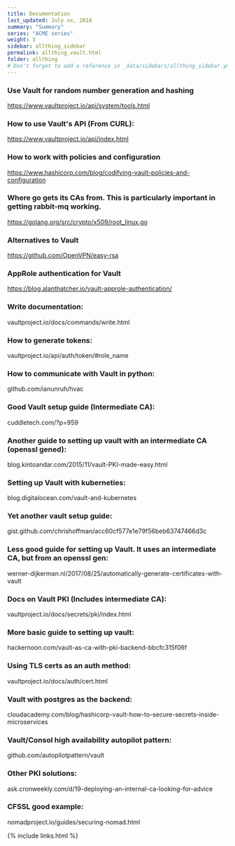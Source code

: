 ```yaml
---
title: Documentation 
last_updated: July xx, 2018
summary: "Summary"
series: "ACME series"
weight: 3
sidebar: allthing_sidebar
permalink: allthing_vault.html
folder: allthing
# Don't forget to add a reference in _data/sidebars/allthing_sidebar.yml and/or _data/topnav.yml 
---
```


### Use Vault for random number generation and hashing
https://www.vaultproject.io/api/system/tools.html

### How to use Vault's API (From CURL):
https://www.vaultproject.io/api/index.html

### How to work with policies and configuration
https://www.hashicorp.com/blog/codifying-vault-policies-and-configuration

### Where go gets its CAs from. This is particularly important in getting rabbit-mq working.
https://golang.org/src/crypto/x509/root_linux.go

### Alternatives to Vault
https://github.com/OpenVPN/easy-rsa

### AppRole authentication for Vault
https://blog.alanthatcher.io/vault-approle-authentication/

### Write documentation:
vaultproject.io/docs/commands/write.html

### How to generate tokens:
vaultproject.io/api/auth/token/#role_name

### How to communicate with Vault in python:
github.com/ianunruh/hvac

### Good Vault setup guide (Intermediate CA):
cuddletech.com/?p=959


### Another guide to setting up vault with an intermediate CA (openssl gened):
blog.kintoandar.com/2015/11/vault-PKI-made-easy.html
### Setting up Vault with kuberneties:
blog.digitalocean.com/vault-and-kubernetes
### Yet another vault setup guide:
gist.github.com/chrishoffman/acc60cf577e1e79f56beb63747466d3c
### Less good guide for setting up Vault. It uses an intermediate CA, but from an openssl gen:
werner-dijkerman.nl/2017/08/25/automatically-generate-certificates-with-vault

### Docs on Vault PKI (Includes intermediate CA):
vaultproject.io/docs/secrets/pki/index.html

### More basic guide to setting up vault:
hackernoon.com/vault-as-ca-with-pki-backend-bbcfc315f06f

### Using TLS certs as an auth method:
vaultproject.io/docs/auth/cert.html

### Vault with postgres as the backend:
cloudacademy.com/blog/hashicorp-vault-how-to-secure-secrets-inside-microservices

### Vault/Consol high availability autopilot pattern:
github.com/autopilotpattern/vault

### Other PKI solutions:
ask.cronweekly.com/d/19-deploying-an-internal-ca-looking-for-advice

### CFSSL good example:
nomadproject.io/guides/securing-nomad.html

{% include links.html %}
